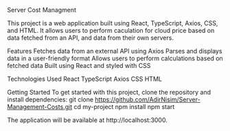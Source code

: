 Server Cost Managment 

This project is a web application built using React, TypeScript, Axios, CSS, and HTML. It allows users to perform caculation for cloud price
based on data fetched from an API, and data from their own servers.

Features
Fetches data from an external API using Axios
Parses and displays data in a user-friendly format
Allows users to perform calculations based on fetched data
Built using React and styled with CSS

Technologies Used
React
TypeScript
Axios
CSS
HTML


Getting Started
To get started with this project, clone the repository and install dependencies:
git clone https://github.com/AdirNisim/Server-Management-Costs.git
cd my-project
npm install
npm start

The application will be available at http://localhost:3000.

